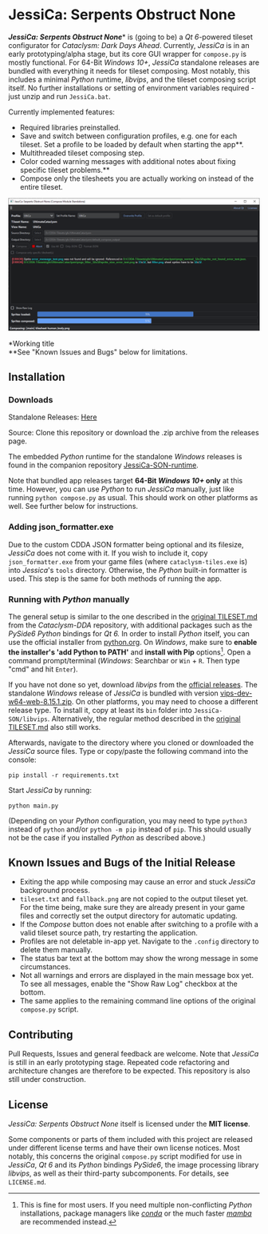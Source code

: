 # JessiCa: Serpents Obstruct None

***JessiCa: Serpents Obstruct None**** is (going to be) a *Qt 6*-powered tileset configurator for *Cataclysm: Dark Days Ahead*. Currently, *JessiCa* is in an early prototyping/alpha stage, but its core GUI wrapper for `compose.py` is mostly functional. For 64-Bit *Windows 10+*, *JessiCa* standalone releases are bundled with everything it needs for tileset composing. Most notably, this includes a minimal *Python* runtime, *libvips*, and the tileset composing script itself. No further installations or setting of environment variables required - just unzip and run `JessiCa.bat`.

Currently implemented features:
- Required libraries preinstalled.
- Save and switch between configuration profiles, e.g. one for each tileset. Set a profile to be loaded by default when starting the app**.
- Multithreaded tileset composing step.
- Color coded warning messages with additional notes about fixing specific tileset problems.**
- Compose only the tilesheets you are actually working on instead of the entire tileset.

![](images/screenshot.png)

*Working title\
**See "Known Issues and Bugs" below for limitations.

## Installation
### Downloads
Standalone Releases: [Here](https://github.com/Inzarcon/JessiCa-SON/releases)

Source: Clone this repository or download the .zip archive from the releases page.

The embedded *Python* runtime for the standalone *Windows* releases is found in the companion repository [JessiCa-SON-runtime](https://github.com/Inzarcon/JessiCa-SON-runtime).

Note that bundled app releases target **64-Bit *Windows 10+* only** at this time. However, you can use *Python* to run *JessiCa* manually, just like running `python compose.py` as usual. This should work on other platforms as well. See further below for instructions.

### Adding json_formatter.exe
Due to the custom CDDA JSON formatter being optional and its filesize, *JessiCa* does not come with it. If you wish to include it, copy `json_formatter.exe` from your game files (where `cataclysm-tiles.exe` is) into *Jessica*'s `tools` directory. Otherwise, the *Python* built-in formatter is used. This step is the same for both methods of running the app.

### Running with *Python* manually

The general setup is similar to the one described in the [original TILESET.md](https://github.com/CleverRaven/Cataclysm-DDA/blob/master/doc/TILESET.md#pyvips)  from the *Cataclysm-DDA* repository, with additional packages such as the *PySide6 Python* bindings for *Qt 6.* In order to install *Python* itself, you can use the official installer from [python.org](https://www.python.org/downloads/). On *Windows*, make sure to **enable the installer's 'add Python to PATH'** and **install with Pip** options[^1]. Open a command prompt/terminal (*Windows*: Searchbar or `Win` + `R`. Then type "cmd" and hit `Enter`).

[^1]:This is fine for most users. If you need multiple non-conflicting *Python* installations, package managers like [*conda*](https://conda.io/projects/conda/en/latest/user-guide/getting-started.html) or the much faster [*mamba*](https://github.com/mamba-org/mamba) are recommended instead.

If you have not done so yet, download *libvips* from the [official releases](https://github.com/libvips/libvips/releases). The standalone *Windows* release of *JessiCa* is bundled with version [vips-dev-w64-web-8.15.1.zip](https://github.com/libvips/build-win64-mxe/releases/download/v8.15.1/vips-dev-w64-web-8.15.1.zip). On other platforms, you may need to choose a different release type. To install it, copy at least its `bin` folder  into `JessiCa-SON/libvips`. Alternatively, the regular method described in the [original TILESET.md](https://github.com/CleverRaven/Cataclysm-DDA/blob/master/doc/TILESET.md#pyvips) also still works.

Afterwards, navigate to the directory where you cloned or downloaded the *JessiCa* source files. Type or copy/paste the following command into the console:
```
pip install -r requirements.txt
```
Start *JessiCa* by running:
```
python main.py
```
(Depending on your *Python* configuration, you may need to type `python3` instead of `python` and/or `python -m pip` instead of `pip`. This should usually not be the case if you installed *Python* as described above.)

## Known Issues and Bugs of the Initial Release
- Exiting the app while composing may cause an error and stuck *JessiCa* background process.
- `tileset.txt` and `fallback.png` are not copied to the output tileset yet. For the time being, make sure they are already present in your game files and correctly set the output directory for automatic updating.
- If the *Compose* button does not enable after switching to a profile with a valid tileset source path, try restarting the application.
- Profiles are not deletable in-app yet. Navigate to the `.config` directory to delete them manually.
- The status bar text at the bottom may show the wrong message in some circumstances.
- Not all warnings and errors are displayed in the main message box yet. To see all messages, enable the "Show Raw Log" checkbox at the bottom.
- The same applies to the remaining command line options of the original `compose.py` script.

## Contributing
Pull Requests, Issues and general feedback are welcome. Note that *JessiCa* is still in an early prototyping stage. Repeated code refactoring and architecture changes are therefore to be expected. This repository is also still under construction.

## License
*JessiCa: Serpents Obstruct None* itself is licensed under the **MIT license**. 

Some components or parts of them included with this project are released under different license terms and have their own license notices. Most notably, this concerns the original `compose.py` script modified for use in *JessiCa*, *Qt 6* and its *Python* bindings *PySide6*, the image processing library *libvips*, as well as their third-party subcomponents. For details, see `LICENSE.md`.
